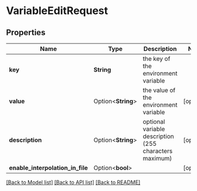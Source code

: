 # VariableEditRequest

## Properties

Name | Type | Description | Notes
------------ | ------------- | ------------- | -------------
**key** | **String** | the key of the environment variable | 
**value** | Option<**String**> | the value of the environment variable | [optional]
**description** | Option<**String**> | optional variable description (255 characters maximum) | [optional]
**enable_interpolation_in_file** | Option<**bool**> |  | [optional]

[[Back to Model list]](../README.md#documentation-for-models) [[Back to API list]](../README.md#documentation-for-api-endpoints) [[Back to README]](../README.md)


